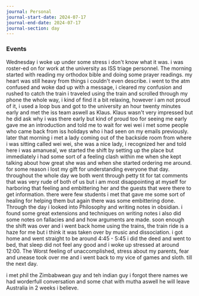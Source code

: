 ```yaml
---
journal: Personal
journal-start-date: 2024-07-17
journal-end-date: 2024-07-17
journal-section: day
---
```


### Events

Wednesday i woke up under some stress i don't know what it was. i was roster-ed on for work at the university as ISS triage personnel. The morning started with reading my orthodox bible and doing some prayer readings. my heart was still heavy from things i couldn't even describe.  i went to the atm confused and woke dad up with a message, i cleared my confusion and rushed to catch the train i traveled using the train and scrolled through my phone the whole way, i kind of find it a bit relaxing, however i am not proud of it, i used a loop bus and got to the university an hour twenty minutes early and met the iss team aswell as Klaus. Klaus wasn't very impressed but he did ask why i was there early but kind of proud too for seeing me early gave me an introduction and told me to wait for wei wei i met some people who came back from iss holidays who i had seen on my emails previously. later that morning i  met a lady  coming out of the backside room from where i was sitting called wei wei, she was a nice lady, i recognized her and told here i was amanueal, we started the shift by setting up the place but immediately i had some sort of a feeling clash within me when she kept talking about how great she was and when she started ordering me around. for some reason i lost my gift for understanding everyone that day. throughout the whole day we both went through petty tit for tat comments that was very rude of both of us but i am most disappointing at myself for harboring that feeling and embittering her and the guests that were there to get information. there were few students i met that gave me some sort of healing for helping them but again there was some embittering done. Through the day i looked into Philosophy and writing notes in obsidian. i found some great extensions and techniques on writing notes i also did some notes on fallacies and and how arguments are made. soon enough the shift was over and i went back home using the trains, the train ride is a haze for me but i think it was taken over by music and dissociation. i got home and went straight to be around 4:45 -  5:45 i did the deed and went to bed, that sleep did not feel any good and i woke up stressed at around 12:00. The Worst feeling of unaccomplished, stress about my parents, fear and unease took over me and i went back to my vice of games and sloth. till the next day. 


i met phil the Zimbabwean guy and teh indian guy i forgot there names we had  worderfull conversation and some chat with mutha aswell he will leave Australia in 2 weeks i believe.